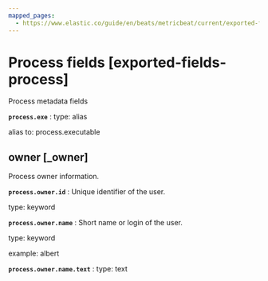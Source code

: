 ```yaml
---
mapped_pages:
  - https://www.elastic.co/guide/en/beats/metricbeat/current/exported-fields-process.html
---
```


<!-- This file is generated! See scripts/generate_fields_docs.py -->

# Process fields [exported-fields-process]

Process metadata fields

**`process.exe`**
:   type: alias

alias to: process.executable


## owner [_owner]

Process owner information.

**`process.owner.id`**
:   Unique identifier of the user.

type: keyword


**`process.owner.name`**
:   Short name or login of the user.

type: keyword

example: albert


**`process.owner.name.text`**
:   type: text


